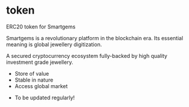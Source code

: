 # token
ERC20 token for Smartgems

Smartgems is a revolutionary platform in the blockchain era. Its essential meaning is global jewellery digitization.

A secured cryptocurrency ecosystem fully-backed by high quality investment grade jewellery.
- Store of value
- Stable in nature
- Access global market

* To be updated regularly!
